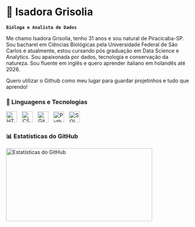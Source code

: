 # 🌱 Isadora Grisolia

**`Bióloga e Analista de Dados`**

Me chamo Isadora Grisolia, tenho 31 anos e sou natural de Piracicaba-SP. Sou bacharel em Ciências Biológicas pela Universidade Federal de São Carlos e atualmente, estou cursando pós graduação em Data Science e Analytics. Sou apaixonada por dados, tecnologia e conservação da natureza.  Sou fluente em inglês e quero aprender italiano em holandês até 2026.

Quero utilizar o Github como meu lugar para guardar projetinhos e tudo que aprendo!

### 🤖 Linguagens e Tecnologias

<img 
    align="left" 
    alt="HTML"
    title="HTML" 
    width="30px" 
    style="padding-right: 10px;" 
    src="https://cdn.jsdelivr.net/gh/devicons/devicon@latest/icons/html5/html5-original.svg" 
/>
<img 
    align="left" 
    alt="CSS" 
    title="CSS"
    width="30px" 
    style="padding-right: 10px;" 
    src="https://cdn.jsdelivr.net/gh/devicons/devicon@latest/icons/css3/css3-original.svg" 
/>
<img 
    align="left" 
    alt="Git" 
    title="Git"
    width="30px" 
    style="padding-right: 10px;" 
    src="https://cdn.jsdelivr.net/gh/devicons/devicon@latest/icons/git/git-original.svg" 
/>
<img 
    align="left" 
    alt="Python" 
    title="Python"
    width="30px" 
    style="padding-right: 10px;" 
    src="https://cdn.jsdelivr.net/gh/devicons/devicon@latest/icons/python/python-original.svg" 
/>
<img 
    align="left" 
    alt="SQL"
    title="SQL" 
    width="30px" 
    style="padding-right: 10px;" 
    src="https://cdn.jsdelivr.net/gh/devicons/devicon@latest/icons/azuresqldatabase/azuresqldatabase-original.svg" 
/>

<br/>
<br/>

### 📊 Estatísticas do GitHub

<p align="left">
  <img 
    alt="Estatísticas do GitHub" 
    height="200" 
    width="400"
    src="https://github-readme-stats.vercel.app/api?username=isadoragrisolia&show_icons=true&include_all_commits=true&locale=pt-br&hide_border=true&title_color=6c3483&text_color=2e2e2e&icon_color=6c3483&bg_color=a18cd1,fbc2eb" 
    style="padding-right: 10px;" 
  />
</p>

